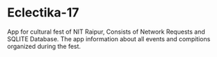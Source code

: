 # Eclectika-17

App for cultural fest of NIT Raipur, Consists of Network Requests and SQLITE Database. The app information about all events and compitions organized during the fest.
